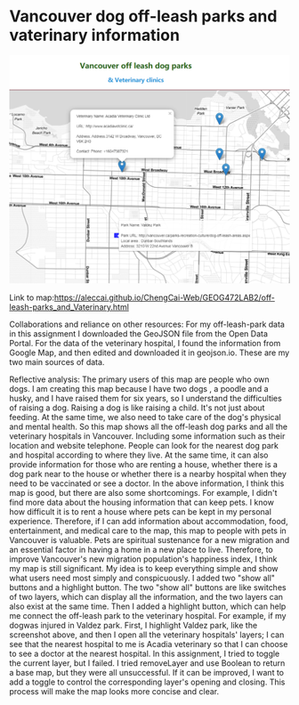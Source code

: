 # Vancouver dog off-leash parks and vaterinary information

![](highlightedPark-WIth-vaterianry.png)

Link to map:https://aleccai.github.io/ChengCai-Web/GEOG472LAB2/off-leash-parks_and_Vaterinary.html

Collaborations and reliance on other resources:
    For my off-leash-park data in this assignment I downloaded the GeoJSON file from the Open Data Portal. For the data of the veterinary hospital, I found the information from Google Map, and then edited and downloaded it in geojson.io. These are my two main sources of data.

Reflective analysis: 
    The primary users of this map are people who own dogs.  I am creating this map because I have two dogs , a poodle and a husky, and I have raised them for six years, so I understand the difficulties of raising a dog.  Raising a dog is like raising a child. It's not just about feeding. At the same time, we also need to take care of the dog's physical and mental health.  So this map shows all the off-leash dog parks and all the veterinary hospitals in Vancouver. Including some information such as their location and website telephone.  People can look for the nearest dog park and hospital according to where they live. At the same time, it can also provide information for those who are renting a house, whether there is a dog park near to the house or whether there is a nearby hospital when they need to be vaccinated or see a doctor.  In the above information, I think this map is good, but there are also some shortcomings. For example, I didn't find more data about the housing information that can keep pets. I know how difficult it is to rent a house where pets can be kept in my personal experience. Therefore, if I can add information about accommodation, food, entertainment, and medical care to the map, this map to people with pets in Vancouver is valuable. Pets are spiritual sustenance for a new migration and an essential factor in having a home in a new place to live. Therefore, to improve Vancouver's new migration population's happiness index, I think my map is still significant.
    My idea is to keep everything simple and show what users need most simply and conspicuously.  I added two "show all" buttons and a highlight button. The two "show all" buttons are like switches of two layers, which can display all the information, and the two layers can also exist at the same time.  Then I added a highlight button, which can help me connect the off-leash park to the veterinary hospital.  For example, if my dog ​​was injured in Valdez park.  First, I highlight Valdez park, like the screenshot above, and then I open all the veterinary hospitals' layers; I can see that the nearest hospital to me is Acadia veterinary so that I can choose to see a doctor at the nearest hospital.
    In this assignment, I tried to toggle the current layer, but I failed. I tried removeLayer and use Boolean to return a  base map, but they were all unsuccessful. If it can be improved, I want to add a toggle to control the corresponding layer's opening and closing.  This process will make the map looks more concise and clear.
